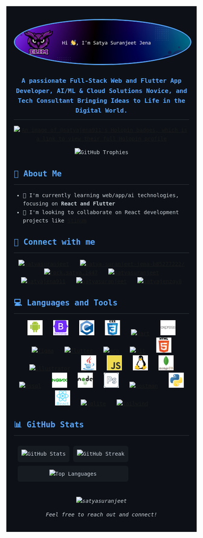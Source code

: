 <div style="font-family: 'Fira Code', monospace; background-color: #0d1117; color: #c9d1d9; line-height: 1.6; max-width: 800px; margin: 0 auto; padding: 20px;">

<p align="center">
  <img src="./Images/img.png" alt="Hello world" style="border-radius: 50%; border: 3px solid #58a6ff;">
</p>

<h3 align="center" style="color: #58a6ff; border-bottom: 1px solid #30363d; padding-bottom: 10px;">A passionate Full-Stack Web and Flutter App Developer, AI/ML & Cloud Solutions Novice, and Tech Consultant Bringing Ideas to Life in the Digital World.</h3>

<p align="center">
  <a href="https://holopin.io/@satyajena911">
    <img src="https://holopin.me/satyajena911" alt="An image of @satyajena911's Holopin badges, which is a link to view their full Holopin profile">
  </a>
</p>

<p align="center">
  <img src="https://github-profile-trophy.vercel.app/?username=Satyasuranjeet&theme=radical&no-frame=false&no-bg=true&margin-w=4" alt="GitHub Trophies" />
</p>

<h2 style="color: #58a6ff; border-bottom: 1px solid #30363d; padding-bottom: 10px;">🚀 About Me</h2>

- 🌱 I'm currently learning web/app/ai technologies, focusing on **React and Flutter**
- 👯 I'm looking to collaborate on React development projects like [Stinum](https://github.com/Satyasuranjeet/Stinum_V1.0)

<h2 style="color: #58a6ff; border-bottom: 1px solid #30363d; padding-bottom: 10px;">🔗 Connect with me</h2>

<p align="center">
  <a href="https://twitter.com/satyasuranjeet" target="_blank" style="margin: 0 10px;"><img align="center" src="https://raw.githubusercontent.com/rahuldkjain/github-profile-readme-generator/master/src/images/icons/Social/twitter.svg" alt="satyasuranjeet" height="30" width="40" /></a>
  <a href="https://linkedin.com/in/satya-suranjeet-jena-b85277222/" target="_blank" style="margin: 0 10px;"><img align="center" src="https://raw.githubusercontent.com/rahuldkjain/github-profile-readme-generator/master/src/images/icons/Social/linked-in-alt.svg" alt="satya-suranjeet-jena-b85277222/" height="30" width="40" /></a>
  <a href="https://fb.com/rock.satya.1447" target="_blank" style="margin: 0 10px;"><img align="center" src="https://raw.githubusercontent.com/rahuldkjain/github-profile-readme-generator/master/src/images/icons/Social/facebook.svg" alt="rock.satya.1447" height="30" width="40" /></a>
  <a href="https://instagram.com/satyasuranjeet" target="_blank" style="margin: 0 10px;"><img align="center" src="https://raw.githubusercontent.com/rahuldkjain/github-profile-readme-generator/master/src/images/icons/Social/instagram.svg" alt="satyasuranjeet" height="30" width="40" /></a>
  <a href="https://www.hackerrank.com/satyajena911" target="_blank" style="margin: 0 10px;"><img align="center" src="https://raw.githubusercontent.com/rahuldkjain/github-profile-readme-generator/master/src/images/icons/Social/hackerrank.svg" alt="satyajena911" height="30" width="40" /></a>
  <a href="https://www.leetcode.com/satyasuranjeet" target="_blank" style="margin: 0 10px;"><img align="center" src="https://raw.githubusercontent.com/rahuldkjain/github-profile-readme-generator/master/src/images/icons/Social/leet-code.svg" alt="satyasuranjeet" height="30" width="40" /></a>
  <a href="https://auth.geeksforgeeks.org/user/satyajenzqy8" target="_blank" style="margin: 0 10px;"><img align="center" src="https://raw.githubusercontent.com/rahuldkjain/github-profile-readme-generator/master/src/images/icons/Social/geeks-for-geeks.svg" alt="satyajenzqy8" height="30" width="40" /></a>
</p>

<h2 style="color: #58a6ff; border-bottom: 1px solid #30363d; padding-bottom: 10px;">💻 Languages and Tools</h2>

<p align="center">
  <a href="https://developer.android.com" target="_blank" rel="noreferrer" style="margin: 0 10px;"><img src="https://raw.githubusercontent.com/devicons/devicon/master/icons/android/android-original-wordmark.svg" alt="android" width="40" height="40"/></a>
  <a href="https://getbootstrap.com" target="_blank" rel="noreferrer" style="margin: 0 10px;"><img src="https://raw.githubusercontent.com/devicons/devicon/master/icons/bootstrap/bootstrap-plain-wordmark.svg" alt="bootstrap" width="40" height="40"/></a>
  <a href="https://www.cprogramming.com/" target="_blank" rel="noreferrer" style="margin: 0 10px;"><img src="https://raw.githubusercontent.com/devicons/devicon/master/icons/c/c-original.svg" alt="c" width="40" height="40"/></a>
  <a href="https://www.w3schools.com/css/" target="_blank" rel="noreferrer" style="margin: 0 10px;"><img src="https://raw.githubusercontent.com/devicons/devicon/master/icons/css3/css3-original-wordmark.svg" alt="css3" width="40" height="40"/></a>
  <a href="https://dart.dev" target="_blank" rel="noreferrer" style="margin: 0 10px;"><img src="https://www.vectorlogo.zone/logos/dartlang/dartlang-icon.svg" alt="dart" width="40" height="40"/></a>
  <a href="https://expressjs.com" target="_blank" rel="noreferrer" style="margin: 0 10px;"><img src="https://raw.githubusercontent.com/devicons/devicon/master/icons/express/express-original-wordmark.svg" alt="express" width="40" height="40"/></a>
  <a href="https://www.figma.com/" target="_blank" rel="noreferrer" style="margin: 0 10px;"><img src="https://www.vectorlogo.zone/logos/figma/figma-icon.svg" alt="figma" width="40" height="40"/></a>
  <a href="https://flutter.dev" target="_blank" rel="noreferrer" style="margin: 0 10px;"><img src="https://www.vectorlogo.zone/logos/flutterio/flutterio-icon.svg" alt="flutter" width="40" height="40"/></a>
  <a href="https://cloud.google.com" target="_blank" rel="noreferrer" style="margin: 0 10px;"><img src="https://www.vectorlogo.zone/logos/google_cloud/google_cloud-icon.svg" alt="gcp" width="40" height="40"/></a>
  <a href="https://git-scm.com/" target="_blank" rel="noreferrer" style="margin: 0 10px;"><img src="https://www.vectorlogo.zone/logos/git-scm/git-scm-icon.svg" alt="git" width="40" height="40"/></a>
  <a href="https://www.w3.org/html/" target="_blank" rel="noreferrer" style="margin: 0 10px;"><img src="https://raw.githubusercontent.com/devicons/devicon/master/icons/html5/html5-original-wordmark.svg" alt="html5" width="40" height="40"/></a>
  <a href="https://www.adobe.com/in/products/illustrator.html" target="_blank" rel="noreferrer" style="margin: 0 10px;"><img src="https://www.vectorlogo.zone/logos/adobe_illustrator/adobe_illustrator-icon.svg" alt="illustrator" width="40" height="40"/></a>
  <a href="https://www.java.com" target="_blank" rel="noreferrer" style="margin: 0 10px;"><img src="https://raw.githubusercontent.com/devicons/devicon/master/icons/java/java-original.svg" alt="java" width="40" height="40"/></a>
  <a href="https://developer.mozilla.org/en-US/docs/Web/JavaScript" target="_blank" rel="noreferrer" style="margin: 0 10px;"><img src="https://raw.githubusercontent.com/devicons/devicon/master/icons/javascript/javascript-original.svg" alt="javascript" width="40" height="40"/></a>
  <a href="https://www.linux.org/" target="_blank" rel="noreferrer" style="margin: 0 10px;"><img src="https://raw.githubusercontent.com/devicons/devicon/master/icons/linux/linux-original.svg" alt="linux" width="40" height="40"/></a>
  <a href="https://www.mongodb.com/" target="_blank" rel="noreferrer" style="margin: 0 10px;"><img src="https://raw.githubusercontent.com/devicons/devicon/master/icons/mongodb/mongodb-original-wordmark.svg" alt="mongodb" width="40" height="40"/></a>
  <a href="https://www.microsoft.com/en-us/sql-server" target="_blank" rel="noreferrer" style="margin: 0 10px;"><img src="https://www.svgrepo.com/show/303229/microsoft-sql-server-logo.svg" alt="mssql" width="40" height="40"/></a>
  <a href="https://www.nginx.com" target="_blank" rel="noreferrer" style="margin: 0 10px;"><img src="https://raw.githubusercontent.com/devicons/devicon/master/icons/nginx/nginx-original.svg" alt="nginx" width="40" height="40"/></a>
  <a href="https://nodejs.org" target="_blank" rel="noreferrer" style="margin: 0 10px;"><img src="https://raw.githubusercontent.com/devicons/devicon/master/icons/nodejs/nodejs-original-wordmark.svg" alt="nodejs" width="40" height="40"/></a>
  <a href="https://www.photoshop.com/en" target="_blank" rel="noreferrer" style="margin: 0 10px;"><img src="https://raw.githubusercontent.com/devicons/devicon/master/icons/photoshop/photoshop-line.svg" alt="photoshop" width="40" height="40"/></a>
  <a href="https://postman.com" target="_blank" rel="noreferrer" style="margin: 0 10px;"><img src="https://www.vectorlogo.zone/logos/getpostman/getpostman-icon.svg" alt="postman" width="40" height="40"/></a>
  <a href="https://www.python.org" target="_blank" rel="noreferrer" style="margin: 0 10px;"><img src="https://raw.githubusercontent.com/devicons/devicon/master/icons/python/python-original.svg" alt="python" width="40" height="40"/></a>
  <a href="https://reactjs.org/" target="_blank" rel="noreferrer" style="margin: 0 10px;"><img src="https://raw.githubusercontent.com/devicons/devicon/master/icons/react/react-original-wordmark.svg" alt="react" width="40" height="40"/></a>
  <a href="https://www.sqlite.org/" target="_blank" rel="noreferrer" style="margin: 0 10px;"><img src="https://www.vectorlogo.zone/logos/sqlite/sqlite-icon.svg" alt="sqlite" width="40" height="40"/></a>
  <a href="https://tailwindcss.com/" target="_blank" rel="noreferrer" style="margin: 0 10px;"><img src="https://www.vectorlogo.zone/logos/tailwindcss/tailwindcss-icon.svg" alt="tailwind" width="40" height="40"/></a>
</p>

<h2 style="color: #58a6ff; border-bottom: 1px solid #30363d; padding-bottom: 10px;">📊 GitHub Stats</h2>

<table style="width: 100%; border-collapse: separate; border-spacing: 10px;">
  <tr>
    <td style="background-color: #161b22; border-radius: 6px; padding: 10px;" align="center">
      <img src="https://github-readme-stats.vercel.app/api?username=Satyasuranjeet&theme=radical&hide_border=true&include_all_commits=true&count_private=true" alt="GitHub Stats" />
    </td>
    <td style="background-color: #161b22; border-radius: 6px; padding: 10px;" align="center">
      <img src="https://github-readme-streak-stats.herokuapp.com/?user=Satyasuranjeet&theme=radical&hide_border=true" alt="GitHub Streak" />
    </td>
  </tr>
  <tr>
    <td style="background-color: #161b22; border-radius: 6px; padding: 10px;" align="center" colspan="2">
      <img src="https://github-readme-stats.vercel.app/api/top-langs/?username=Satyasuranjeet&theme=radical&hide_border=true&include_all_commits=true&count_private=true&layout=compact" alt="Top Languages" />
    </td>
  </tr>
</table>

<div style="margin-top: 30px; text-align: center; font-style: italic;">
  <p align="center">
    <img src="https://komarev.com/ghpvc/?username=satyasuranjeet&label=Profile%20views&color=0e75b6&style=flat" alt="satyasuranjeet" />
  </p>
  <p align="center">Feel free to reach out and connect!</p>
</div>

</div>
